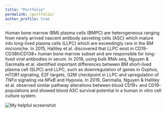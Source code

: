 ```yaml
---
title: "Portfolio"
permalink: /portfolio/
author_profile: true
---
```


Human bone marrow (BM) plasma cells (BMPC) are heterogeneous ranging from newly arrived nascent antibody secreting cells (ASC) which mature into long-lived plasma cells (LLPC) which are exceedingly rare in the BM microniche. In 2015, Halliley et al. discovered that LLPC exist in CD19-CD38hiCD138+ human bone marrow subset and are responsible for long-lived viral antibodies in serum. In 2018, using bulk RNA-seq, Nguyen & Garimalla et al. identified important differences between BM short-lived plasma cell (SLPC) and LLPC, such as downregulation of genes in Oxphos, mTOR1 signaling, E2F targets, G2M checkpoint in LLPC and upregulation of $TNF \alpha$ signaling via $NF \kappa B$ and Hypoxia. In 2019, Garimalla, Nguyen & Halliley et al. observed similar pathway alterations between blood CD19+ and CD19- populations and showed blood ASC survival potential in a human in vitro cell culture system.

![My helpful screenshot](https://github.com/MDuan-GT/MDuan-GT.github.io/blob/master/images/keystone_png.png)

